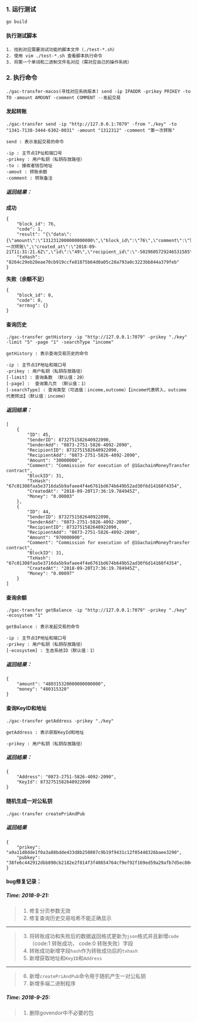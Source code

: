 ### 1. 运行测试
`go build`

#### 执行测试脚本
```
1. 找到对应需要测试功能的脚本文件（./test-*.sh）
2. 使用 vim ./test-*.sh 查看脚本执行命令
3. 将第一个单词和二进制文件名对应（需对应自己的操作系统）
```


### 2. 执行命令
`./gac-transfer-macos(寻找对应系统版本) send -ip IPADDR -prikey PRIKEY -to TO -amount AMOUNT -comment COMMENT --发起交易 `

#### 发起转账

    ./gac-transfer send -ip "http://127.0.0.1:7079" -from "./key" -to "1341-7138-3444-6302-0031" -amount "1312312" -comment "第一次转账"

    send : 表示发起交易的命令

    -ip : 主节点IP址和端口号
    -prikey : 用户私钥（私钥存放路径）
    -to : 接收者钱包地址
    -amout : 转账余额
    -comment : 转账备注

##### 返回结果：

**成功**

    {
        "block_id": 76,
        "code": 1,
        "result": "{\"data\":{\"amount\":\"1312312000000000000\",\"block_id\":\"76\",\"comment\":\"第一次转账\",\"created_at\":\"2018-09-21T11:31:21.6Z\",\"id\":\"49\",\"recipient_id\":\"-5029605729246531585\",\"sender_id\":\"8732751582640922090\",\"txhash\":\"\\ufffdd\\ufffd\\ufffd\\ufffdpˑ\\ufffd\\ufffd\\ufffd\\u0018u\\ufffdM\\n\\u0005y:\\u000c2#\\ufffd\\ufffdJ7\\ufffd\\ufffd\"}}",
        "txHash": "8264c29eb28eae70cb919ccfe81875b64d0a05c28a793a0c3223bb844a379feb"
    }



**失败（余额不足）**

    {
        "block_id": 0,
        "code": 0,
        "errmsg": {}
    }



#### 查询历史

    ./gac-transfer getHistory -ip "http://127.0.0.1:7079" -prikey "./key" -limit "5" -page "1" -searchType "income"

    getHistory : 表示查询交易历史的命令

    -ip : 主节点IP地址和端口号
    -prikey : 用户私钥（私钥存放路径）
    [-limit] : 查询条数 （默认值：20）
    [-page] :  查询第几页 （默认值：1）
    [-searchType] : 查询类型（可选值：income,outcome）【income代表转入，outcome代表转出】（默认值：income）


##### 返回结果：
    [
        {
            "ID": 45,
            "SenderID": 8732751582640922090,
            "SenderAdd": "0873-2751-5826-4092-2090",
            "RecipientID": 8732751582640922090,
            "RecipientAdd": "0873-2751-5826-4092-2090",
            "Amount": "30000000",
            "Comment": "Commission for execution of @1GachainMoneyTransfer contract",
            "BlockID": 31,
            "TxHash": "67c01308faa5e3716da5b9afaee4f4e6761bd674b649b52ad30f6d14160f4354",
            "CreatedAt": "2018-09-20T17:36:19.784945Z",
            "Money": "0.00003"
        },
        {
            "ID": 44,
            "SenderID": 8732751582640922090,
            "SenderAdd": "0873-2751-5826-4092-2090",
            "RecipientID": 8732751582640922090,
            "RecipientAdd": "0873-2751-5826-4092-2090",
            "Amount": "970000000",
            "Comment": "Commission for execution of @1GachainMoneyTransfer contract",
            "BlockID": 31,
            "TxHash": "67c01308faa5e3716da5b9afaee4f4e6761bd674b649b52ad30f6d14160f4354",
            "CreatedAt": "2018-09-20T17:36:19.784945Z",
            "Money": "0.00097"
        }
    ]

#### 查询余额

    ./gac-transfer getBalance -ip "http://127.0.0.1:7079" -prikey "./key" -ecosystem "1"

    getBalance : 表示发起交易的命令

    -ip : 主节点IP地址和端口号
    -prikey : 用户私钥（私钥存放路径）
    [-ecosystem] : 生态系统ID（默认值：1）


##### 返回结果：
    {
        "amount": "480315320000000000000",
        "money": "480315320"
    }

#### 查询KeyID和地址
    ./gac-transfer getAddress -prikey "./key"

    getAddress : 表示获取KeyId和地址

    -prikey : 用户私钥（私钥存放路径）

##### 返回结果：

    {
        "Address": "0873-2751-5826-4092-2090",
        "KeyId": 8732751582640922090
    }

#### 随机生成一对公私钥
    ./gac-transfer createPriAndPub

##### 返回结果
    {
        "prikey": "a9a11d8dde1f0a3a88bdde433d8b250807c9b19f9431c12f05448326baee3290",
        "pubkey": "38fe6c442912dbb890cb2182e2f814f3f40654764cf9ef92f169ed59a29afb7d5ec80486b28920a8c3ee7bfc59d3ffd62b10e323f0b088ec0eccee6a22ea3198"
    }



#### bug修复记录：
##### Time: 2018-9-21:
> 1. 修复分页参数无效
> 2. 修复查询历史交易哈希不能正确显示
---
> 3. 将转账成功和失败后的数据返回格式更新为`json`格式并且新增`code`（code:1 转账成功， code:0 转账失败）字段
> 4. 转账成功新增字段`hash`作为转账成功后的`txhash`
> 5. 新增获取地址和`KeyID`和`Address`
---
> 6. 新增`createPriAndPub`命令用于随机产生一对公私钥
> 7. 新增多端二进制程序

##### Time: 2018-9-25:
> 1. 删除govendor中不必要的包
